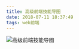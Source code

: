 ```yaml
---
title: 高级前端技能导图 
date: 2018-07-11 18:37:49
tags: web前端
---
```


![高级前端技能导图](https://i.imgur.com/o2KkDrD.png)